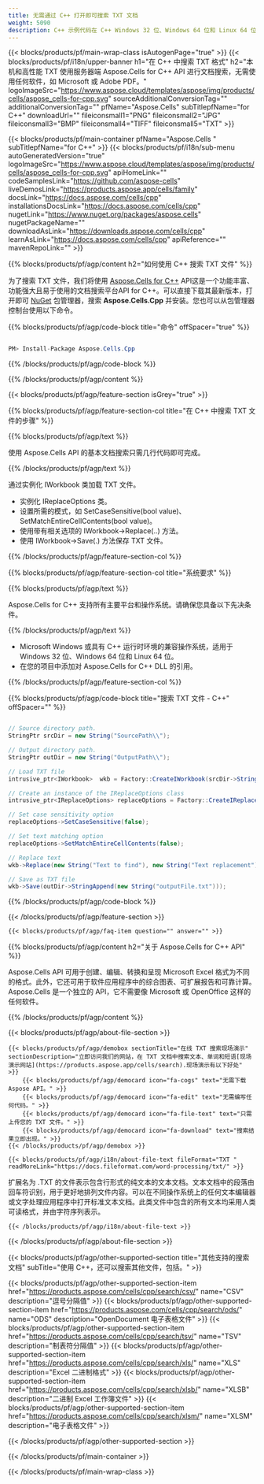 ```yaml
---
title: 无需通过 C++ 打开即可搜索 TXT 文档
weight: 5090
description: C++ 示例代码在 C++ Windows 32 位、Windows 64 位和 Linux 64 位运行时环境上的 TXT 文件中搜索带有模式的单词。
---
```

{{< blocks/products/pf/main-wrap-class isAutogenPage="true" >}}
{{< blocks/products/pf/i18n/upper-banner h1="在 C++ 中搜索 TXT 格式" h2="本机和高性能 TXT 使用服务器端 Aspose.Cells for C++ API 进行文档搜索，无需使用任何软件，如 Microsoft 或 Adobe PDF。" logoImageSrc="https://www.aspose.cloud/templates/aspose/img/products/cells/aspose_cells-for-cpp.svg" sourceAdditionalConversionTag="" additionalConversionTag="" pfName="Aspose.Cells" subTitlepfName="for C++" downloadUrl="" fileiconsmall1="PNG" fileiconsmall2="JPG" fileiconsmall3="BMP" fileiconsmall4="TIFF" fileiconsmall5="TXT" >}}

{{< blocks/products/pf/main-container pfName="Aspose.Cells " subTitlepfName="for C++" >}}
{{< blocks/products/pf/i18n/sub-menu autoGeneratedVersion="true" logoImageSrc="https://www.aspose.cloud/templates/aspose/img/products/cells/aspose_cells-for-cpp.svg" apiHomeLink="" codeSamplesLink="https://github.com/aspose-cells" liveDemosLink="https://products.aspose.app/cells/family" docsLink="https://docs.aspose.com/cells/cpp" installationsDocsLink="https://docs.aspose.com/cells/cpp" nugetLink="https://www.nuget.org/packages/aspose.cells" nugetPackageName="" downloadAsLink="https://downloads.aspose.com/cells/cpp" learnAsLink="https://docs.aspose.com/cells/cpp" apiReference="" mavenRepoLink="" >}}

{{% blocks/products/pf/agp/content h2="如何使用 C++ 搜索 TXT 文件" %}}

为了搜索 TXT 文件，我们将使用
 [Aspose.Cells for C++](https://products.aspose.com/cells/cpp) 
API这是一个功能丰富、功能强大且易于使用的文档搜索平台API for C++。可以直接下载其最新版本，打开即可
 [NuGet](https://www.nuget.org/packages/aspose.cells) 
包管理器，搜索
 **Aspose.Cells.Cpp** 
并安装。您也可以从包管理器控制台使用以下命令。

{{% blocks/products/pf/agp/code-block title="命令" offSpacer="true" %}}

```cs

PM> Install-Package Aspose.Cells.Cpp

```

{{% /blocks/products/pf/agp/code-block %}}

{{% /blocks/products/pf/agp/content %}}

{{< blocks/products/pf/agp/feature-section isGrey="true" >}}

{{% blocks/products/pf/agp/feature-section-col title="在 C++ 中搜索 TXT 文件的步骤" %}}

{{% blocks/products/pf/agp/text %}}

使用 Aspose.Cells API 的基本文档搜索只需几行代码即可完成。

{{% /blocks/products/pf/agp/text %}}

通过实例化 IWorkbook 类加载 TXT 文件。
+ 实例化 IReplaceOptions 类。
+ 设置所需的模式，如 SetCaseSensitive(bool value)、SetMatchEntireCellContents(bool value)。
+ 使用带有相关选项的 IWorkbook->Replace(..) 方法。
+ 使用 IWorkbook->Save(.) 方法保存 TXT 文件。

{{% /blocks/products/pf/agp/feature-section-col %}}

{{% blocks/products/pf/agp/feature-section-col title="系统要求" %}}

{{% blocks/products/pf/agp/text %}}

Aspose.Cells for C++ 支持所有主要平台和操作系统。请确保您具备以下先决条件。

{{% /blocks/products/pf/agp/text %}}

-  Microsoft Windows 或具有 C++ 运行时环境的兼容操作系统，适用于 Windows 32 位、Windows 64 位和 Linux 64 位。
- 在您的项目中添加对 Aspose.Cells for C++ DLL 的引用。

{{% /blocks/products/pf/agp/feature-section-col %}}

{{% blocks/products/pf/agp/code-block title="搜索 TXT 文件 - C++" offSpacer="" %}}

```cs

// Source directory path.
StringPtr srcDir = new String("SourcePath\\");

// Output directory path.
StringPtr outDir = new String("OutputPath\\");

// Load TXT file
intrusive_ptr<IWorkbook>  wkb = Factory::CreateIWorkbook(srcDir->StringAppend(new String("sourceFile.txt")));

// Create an instance of the IReplaceOptions class
intrusive_ptr<IReplaceOptions> replaceOptions = Factory::CreateIReplaceOptions();

// Set case sensitivity option
replaceOptions->SetCaseSensitive(false);

// Set text matching option
replaceOptions->SetMatchEntireCellContents(false);

// Replace text
wkb->Replace(new String("Text to find"), new String("Text replacement"), replaceOptions);

// Save as TXT file
wkb->Save(outDir->StringAppend(new String("outputFile.txt")));  

```

{{% /blocks/products/pf/agp/code-block %}}

{{< /blocks/products/pf/agp/feature-section >}}

    {{< blocks/products/pf/agp/faq-item question="" answer="" >}}
 

<!-- aboutfile Starts -->

{{% blocks/products/pf/agp/content h2="关于 Aspose.Cells for C++ API" %}}

 Aspose.Cells API 可用于创建、编辑、转换和呈现 Microsoft Excel 格式为不同的格式。此外，它还可用于软件应用程序中的综合图表、可扩展报告和可靠计算。 Aspose.Cells 是一个独立的 API，它不需要像 Microsoft 或 OpenOffice 这样的任何软件。



{{% /blocks/products/pf/agp/content %}}

{{< blocks/products/pf/agp/about-file-section >}}

    {{< blocks/products/pf/agp/demobox sectionTitle="在线 TXT 搜索现场演示" sectionDescription="立即访问我们的网站，在 TXT 文档中搜索文本、单词和短语[现场演示网站](https://products.aspose.app/cells/search).现场演示有以下好处" >}}
        {{< blocks/products/pf/agp/democard icon="fa-cogs" text="无需下载 Aspose API。" >}}
        {{< blocks/products/pf/agp/democard icon="fa-edit" text="无需编写任何代码。" >}}
        {{< blocks/products/pf/agp/democard icon="fa-file-text" text="只需上传您的 TXT 文件。" >}}
        {{< blocks/products/pf/agp/democard icon="fa-download" text="搜索结果立即出现。" >}}
    {{< /blocks/products/pf/agp/demobox >}}

    {{< blocks/products/pf/agp/i18n/about-file-text fileFormat="TXT " readMoreLink="https://docs.fileformat.com/word-processing/txt/" >}}
扩展名为 .TXT 的文件表示包含行形式的纯文本的文本文档。文本文档中的段落由回车符识别，用于更好地排列文件内容。可以在不同操作系统上的任何文本编辑器或文字处理应用程序中打开标准文本文档。此类文件中包含的所有文本均采用人类可读格式，并由字符序列表示。

    {{< /blocks/products/pf/agp/i18n/about-file-text >}}

{{< /blocks/products/pf/agp/about-file-section >}}

<!-- aboutfile Ends -->

{{< blocks/products/pf/agp/other-supported-section title="其他支持的搜索文档" subTitle="使用 C++，还可以搜索其他文件，包括。" >}}

{{< blocks/products/pf/agp/other-supported-section-item href="https://products.aspose.com/cells/cpp/search/csv/" name="CSV" description="逗号分隔值" >}}
{{< blocks/products/pf/agp/other-supported-section-item href="https://products.aspose.com/cells/cpp/search/ods/" name="ODS" description="OpenDocument 电子表格文件" >}}
{{< blocks/products/pf/agp/other-supported-section-item href="https://products.aspose.com/cells/cpp/search/tsv/" name="TSV" description="制表符分隔值" >}}
{{< blocks/products/pf/agp/other-supported-section-item href="https://products.aspose.com/cells/cpp/search/xls/" name="XLS" description="Excel 二进制格式" >}}
{{< blocks/products/pf/agp/other-supported-section-item href="https://products.aspose.com/cells/cpp/search/xlsb/" name="XLSB" description="二进制 Excel 工作簿文件" >}}
{{< blocks/products/pf/agp/other-supported-section-item href="https://products.aspose.com/cells/cpp/search/xlsm/" name="XLSM" description="电子表格文件" >}}

{{< /blocks/products/pf/agp/other-supported-section >}}

{{< /blocks/products/pf/main-container >}}
    
{{< /blocks/products/pf/main-wrap-class >}}
